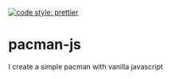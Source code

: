 [![code style: prettier](https://img.shields.io/badge/code_style-prettier-ff69b4.svg?style=flat-square)](https://github.com/prettier/prettier)

# pacman-js
I create a simple pacman with vanilla javascript

